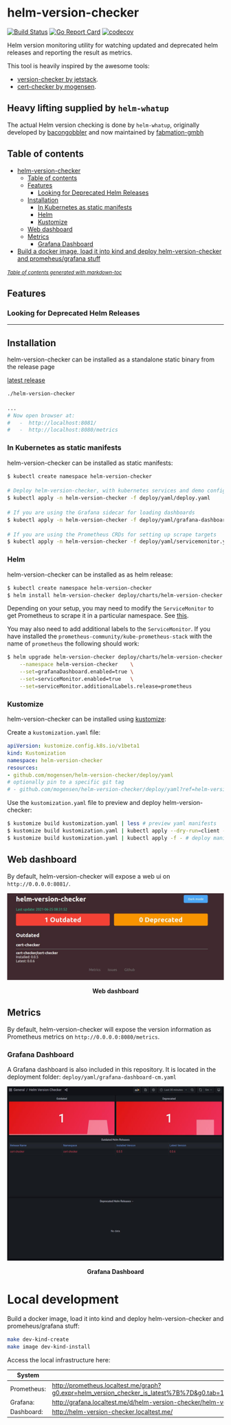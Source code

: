 # helm-version-checker

[![Build Status](https://img.shields.io/endpoint.svg?url=https%3A%2F%2Factions-badge.atrox.dev%2Fmogensen%2Fhelm-version-checker%2Fbadge%3Fref%3Dmain&style=flat)](https://actions-badge.atrox.dev/mogensen/helm-version-checker/goto?ref=main)
[![Go Report Card](https://goreportcard.com/badge/github.com/mogensen/helm-version-checker)](https://goreportcard.com/report/github.com/mogensen/helm-version-checker)
[![codecov](https://codecov.io/gh/mogensen/helm-version-checker/branch/main/graph/badge.svg)](https://codecov.io/gh/mogensen/helm-version-checker)

Helm version monitoring utility for watching updated and deprecated helm releases and reporting the result as metrics.

This tool is heavily inspired by the awesome tools:

 - [version-checker by jetstack](https://github.com/jetstack/version-checker/).
 - [cert-checker by mogensen](https://github.com/mogensen/cert-checker/).

## Heavy lifting supplied by `helm-whatup`

 The actual Helm version checking is done by `helm-whatup`, originally developed by [bacongobbler](https://github.com/bacongobbler/helm-whatup/)
 and now maintained by [fabmation-gmbh](https://github.com/fabmation-gmbh/helm-whatup)

## Table of contents

- [helm-version-checker](#helm-version-checker)
  * [Table of contents](#table-of-contents)
  * [Features](#features)
    + [Looking for Deprecated Helm Releases](#looking-for-deprecated-helm-releases)
  * [Installation](#installation)
    + [In Kubernetes as static manifests](#in-kubernetes-as-static-manifests)
    + [Helm](#helm)
    + [Kustomize](#kustomize)
  * [Web dashboard](#web-dashboard)
  * [Metrics](#metrics)
    + [Grafana Dashboard](#grafana-dashboard)
- [Build a docker image, load it into kind and deploy helm-version-checker and promeheus/grafana stuff](#build-a-docker-image--load-it-into-kind-and-deploy-helm-version-checker-and-promeheus-grafana-stuff)

<small><i><a href='http://ecotrust-canada.github.io/markdown-toc/'>Table of contents generated with markdown-toc</a></i></small>

## Features

### Looking for Deprecated Helm Releases



---

## Installation

helm-version-checker can be installed as a standalone static binary from the release page

[latest release](https://github.com/mogensen/helm-version-checker/releases/latest/)

```bash
./helm-version-checker

...
# Now open browser at:
#   -  http://localhost:8081/
#   -  http://localhost:8080/metrics
```

### In Kubernetes as static manifests

helm-version-checker can be installed as static manifests:

```sh
$ kubectl create namespace helm-version-checker

# Deploy helm-version-checker, with kubernetes services and demo configuration
$ kubectl apply -n helm-version-checker -f deploy/yaml/deploy.yaml

# If you are using the Grafana sidecar for loading dashboards
$ kubectl apply -n helm-version-checker -f deploy/yaml/grafana-dashboard-cm.yaml

# If you are using the Prometheus CRDs for setting up scrape targets
$ kubectl apply -n helm-version-checker -f deploy/yaml/servicemonitor.yaml
```


### Helm

helm-version-checker can be installed as as helm release:

```bash
$ kubectl create namespace helm-version-checker
$ helm install helm-version-checker deploy/charts/helm-version-checker --namespace helm-version-checker
```

Depending on your setup, you may need to modify the `ServiceMonitor` to get Prometheus to scrape it in a particular namespace.
See [this](https://github.com/prometheus-community/helm-charts/tree/main/charts/kube-prometheus-stack#prometheusioscrape).

You may also need to add additional labels to the `ServiceMonitor`.
If you have installed the `prometheus-community/kube-prometheus-stack` with the name of `prometheus` the following should work:

```bash
$ helm upgrade helm-version-checker deploy/charts/helm-version-checker \
    --namespace helm-version-checker    \
    --set=grafanaDashboard.enabled=true \
    --set=serviceMonitor.enabled=true   \
    --set=serviceMonitor.additionalLabels.release=prometheus
```

### Kustomize

helm-version-checker can be installed using [kustomize](https://kustomize.io/):

Create a `kustomization.yaml` file:
```yaml
apiVersion: kustomize.config.k8s.io/v1beta1
kind: Kustomization
namespace: helm-version-checker
resources:
- github.com/mogensen/helm-version-checker/deploy/yaml
# optionally pin to a specific git tag
# - github.com/mogensen/helm-version-checker/deploy/yaml?ref=helm-version-checker-0.0.1

```
Use the `kustomization.yaml` file to preview and deploy helm-version-checker:
```bash
$ kustomize build kustomization.yaml | less # preview yaml manifests
$ kustomize build kustomization.yaml | kubectl apply --dry-run=client -f - # dry-run apply manifests
$ kustomize build kustomization.yaml | kubectl apply -f - # deploy manifests
```

## Web dashboard

By default, helm-version-checker will expose a web ui on `http://0.0.0.0:8081/`.

![](img/web-ui.jpg)
<center></center>
<p align="center">
  <b>Web dashboard</b><br>
</p>

## Metrics

By default, helm-version-checker will expose the version information as Prometheus
metrics on `http://0.0.0.0:8080/metrics`.

### Grafana Dashboard

A Grafana dashboard is also included in this repository.
It is located in the deployment folder: `deploy/yaml/grafana-dashboard-cm.yaml`

![](img/grafana.jpg)
<center></center>
<p align="center">
  <b>Grafana Dashboard</b><br>
</p>

# Local development

Build a docker image, load it into kind and deploy helm-version-checker and promeheus/grafana stuff:

```bash
make dev-kind-create
make image dev-kind-install
```

Access the local infrastructure here:

| System             | URL                                                                                                        |
| ------------------ |------------------------------------------------------------------------------------------------------------|
| Prometheus:        | http://prometheus.localtest.me/graph?g0.expr=helm_version_checker_is_latest%7B%7D&g0.tab=1&g0.stacked=0&g0.range_input=1h&g1.expr=helm_version_checker_is_deprecated%7B%7D&g1.tab=1&g1.stacked=0&g1.range_input=1h |
| Grafana:           | http://grafana.localtest.me/d/helm-version-checker/helm-version-checker                                    |
| Dashboard:         | http://helm-version-checker.localtest.me/                                                                  |
